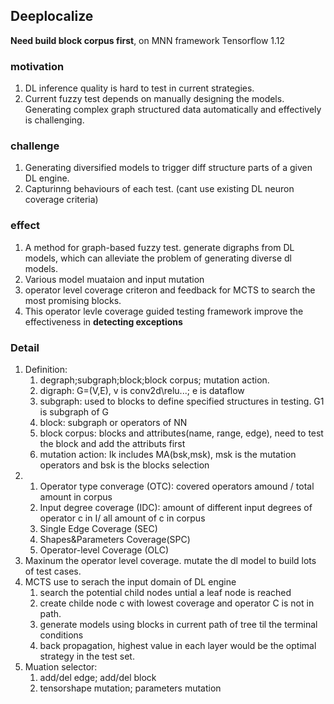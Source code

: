 ## Deeplocalize
**Need build block corpus first**, on MNN framework Tensorflow 1.12
### motivation
1. DL inference quality is hard to test in current strategies.
2. Current fuzzy test depends on manually designing the models. Generating complex graph structured data
automatically and effectively is challenging.

### challenge
1. Generating diversified models to trigger diff structure parts of a given DL engine.
2. Capturinng behaviours of each test. (cant use existing DL neuron coverage criteria)

### effect

1. A method for graph-based fuzzy test. generate digraphs from DL models, which can alleviate the problem of generating diverse dl models.
2. Various model muataion and input mutation
3. operator level coverage criteron and feedback for MCTS to search the most promising blocks.
4. This operator levle coverage guided testing framework improve the effectiveness in **detecting exceptions**


### Detail
1. Definition:
   1. degraph;subgraph;block;block corpus; mutation action.
   2. digraph: G=(V,E), v is conv2d\relu...; e is dataflow
   3. subgraph: used to blocks to define specified structures in testing. G1 is subgraph of G
   4. block: subgraph or operators of NN
   5. block corpus: blocks and attributes(name, range, edge), need to test the block and add the attributs first
   6. mutation action: Ik includes MA(bsk,msk), msk is the mutation operators and bsk is the blocks selection
2. 
   1. Operator type converage (OTC): covered operators amound / total amount in corpus
   2. Input degree coverage (IDC): amount of different input degrees of operator c  in I/ all amount of c in corpus
   3. Single Edge Coverage (SEC)
   4. Shapes&Parameters Coverage(SPC)
   5. Operator-level Coverage (OLC)
3. Maxinum the operator level coverage. mutate the dl model to build lots of test cases.
4. MCTS use to serach the input domain of DL engine
   1. search the potential child nodes untial a leaf node is reached
   2. create childe node c with lowest coverage and operator C is not in path.
   3. generate models using blocks in current path of tree til the terminal conditions
   4. back propagation, highest value in each layer would be the optimal strategy in the test set.
5. Muation selector:
   1.  add/del edge; add/del block
   2.  tensorshape mutation; parameters mutation